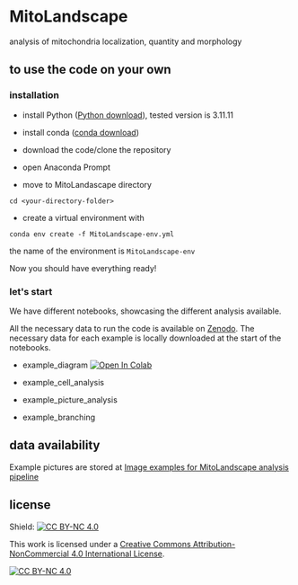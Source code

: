 # MitoLandscape
analysis of mitochondria localization, quantity and morphology


## to use the code on your own

### installation

- install Python ([Python download](https://www.python.org/downloads/)), tested version is 3.11.11
  
- install conda ([conda download](https://www.anaconda.com/download))

- download the code/clone the repository

- open Anaconda Prompt

- move to MitoLandascape directory

`cd <your-directory-folder>`

- create a virtual environment with

`conda env create -f MitoLandscape-env.yml`

the name of the environment is `MitoLandscape-env`

Now you should have everything ready!

### let's start

We have different notebooks, showcasing the different analysis available.

All the necessary data to run the code is available on [Zenodo](https://zenodo.org/records/16037033). The necessary data for each example is locally downloaded at the start of the notebooks.

- example_diagram
[![Open In Colab](https://colab.research.google.com/assets/colab-badge.svg)](
https://colab.research.google.com/github/enricoenne/MitoLandscape/blob/main/example_diagram.ipynb)

- example_cell_analysis

- example_picture_analysis

- example_branching


## data availability

Example pictures are stored at [Image examples for MitoLandscape analysis pipeline](https://zenodo.org/records/16037033)


## license

Shield: [![CC BY-NC 4.0][cc-by-nc-shield]][cc-by-nc]

This work is licensed under a
[Creative Commons Attribution-NonCommercial 4.0 International License][cc-by-nc].

[![CC BY-NC 4.0][cc-by-nc-image]][cc-by-nc]

[cc-by-nc]: https://creativecommons.org/licenses/by-nc/4.0/
[cc-by-nc-image]: https://licensebuttons.net/l/by-nc/4.0/88x31.png
[cc-by-nc-shield]: https://img.shields.io/badge/License-CC%20BY--NC%204.0-lightgrey.svg

